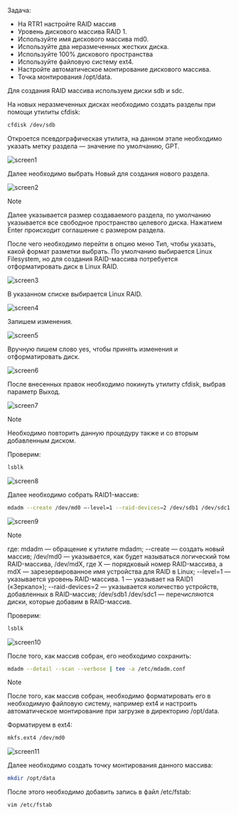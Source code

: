 Задача:
 -  На RTR1 настройте RAID массив
 -	Уровень дискового массива RAID 1.
 -	Используйте имя дискового массива md0.
 -  Используйте два неразмеченных жестких диска.
 -  Используйте 100% дискового пространства
 -  Используйте файловую систему ext4.
 -	Настройте автоматическое монтирование дискового массива.
 -	Точка монтирования /opt/data.

Для создания RAID массива используем диски sdb и sdc.

На новых неразмеченных дисках необходимо создать разделы при помощи утилиты cfdisk:

```bash
cfdisk /dev/sdb
```

Откроется псевдографическая утилита, на данном этапе необходимо указать метку раздела — значение по умолчанию, GPT.

![screen1](https://github.com/zurabchiks/SPb-RCH2024/blob/main/RedOS/Pic/15.png)

Далее необходимо выбрать Новый для создания нового раздела.

![screen2](https://github.com/zurabchiks/SPb-RCH2024/blob/main/RedOS/Pic/16.png)

>[!NOTE] 
>Далее указывается размер создаваемого раздела, по умолчанию указывается все свободное пространство целевого диска. Нажатием Enter происходит соглашение с размером раздела.
 
После чего необходимо перейти в опцию меню Тип, чтобы указать, какой формат разметки выбрать. По умолчанию выбирается Linux Filesystem, но для создания RAID-массива потребуется отформатировать диск в Linux RAID.

![screen3](https://github.com/zurabchiks/SPb-RCH2024/blob/main/RedOS/Pic/17.png)

В указанном списке выбирается Linux RAID. 

![screen4](https://github.com/zurabchiks/SPb-RCH2024/blob/main/RedOS/Pic/18.png)

Запишем изменения.

![screen5](https://github.com/zurabchiks/SPb-RCH2024/blob/main/RedOS/Pic/19.png)

Вручную пишем слово yes, чтобы принять изменения и отформатировать диск.

![screen6](https://github.com/zurabchiks/SPb-RCH2024/blob/main/RedOS/Pic/20.png)

После внесенных правок необходимо покинуть утилиту cfdisk, выбрав параметр Выход.

![screen7](https://github.com/zurabchiks/SPb-RCH2024/blob/main/RedOS/Pic/21.png)

>[!NOTE]
>Необходимо повторить данную процедуру также и со вторым добавленным диском.

Проверим:

```bash
lsblk
```

![screen8](https://github.com/zurabchiks/SPb-RCH2024/blob/main/RedOS/Pic/22.png)

Далее необходимо собрать RAID1-массив:

```bash
mdadm --create /dev/md0 –-level=1 --raid-devices=2 /dev/sdb1 /dev/sdc1
```

![screen9](https://github.com/zurabchiks/SPb-RCH2024/blob/main/RedOS/Pic/23.png)

>[!NOTE]
>где:
 mdadm — обращение к утилите mdadm;
 --create — создать новый массив;
 /dev/md0 — указывается, как будет называться логический том   RAID-массива, /dev/mdX, где Х — порядковый номер RAID-массива, а mdX — зарезервированное имя устройства для RAID в Linux;
 --level=1 — указывается уровень RAID-массива. 1 — указывает на RAID1 («Зеркало»);
 --raid-devices=2 — указывается количество устройств, добавленных в RAID-массив;
 /dev/sdb1 /dev/sdc1 — перечисляются диски, которые добавим в RAID-массив.

Проверим:

```bash
lsblk
```

![screen10](https://github.com/zurabchiks/SPb-RCH2024/blob/main/RedOS/Pic/24.png)

После того, как массив собран, его необходимо сохранить:

```bash
mdadm --detail --scan --verbose | tee -a /etc/mdadm.conf
```

>[!NOTE]
>После того, как массив собран, необходимо форматировать его в необходимую файловую систему, например ext4 и настроить автоматическое монтирование при загрузке в директорию /opt/data.

Форматируем в ext4:

```bash
mkfs.ext4 /dev/md0
```

![screen11](https://github.com/zurabchiks/SPb-RCH2024/blob/main/RedOS/Pic/25.png)

Далее необходимо создать точку монтирования данного массива:

```bash
mkdir /opt/data
```

После этого необходимо добавить запись в файл /etc/fstab:

```bash
vim /etc/fstab
```






